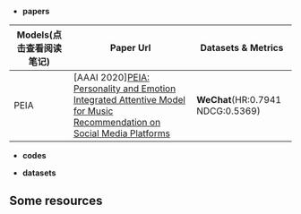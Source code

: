 * **papers**<br>

| Models(点击查看阅读笔记)  | Paper Url | Datasets & Metrics |
| ------------- | ------------- | ------------- |
| PEIA     | [AAAI 2020][PEIA: Personality and Emotion Integrated Attentive Model for Music Recommendation on Social Media Platforms](https://aaai.org/ojs/index.php/AAAI/article/view/5352)  | **WeChat**(HR:0.7941 NDCG:0.5369)<br>|


* **codes**<br>


* **datasets**<br>

## Some resources

